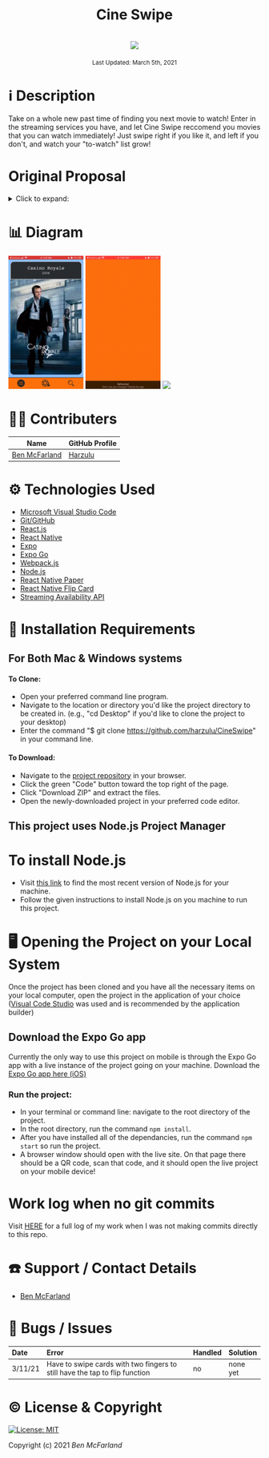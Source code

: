 # <div align="center">Cine Swipe</div>

<p align="center">
    <br>
    <a href="https://github.com/Harzulu">
        <img src="https://avatars3.githubusercontent.com/u/55816973?s=460&u=46b7375105009121ce5ce53643553fef0ba2be14&v=4" width="150px" height="auto">
    </a>
</p>

<p align="center">
  <small>Last Updated: March 5th, 2021</small>
</p>

# ℹ️ Description

Take on a whole new past time of finding you next movie to watch! Enter in the streaming services you have, and let Cine Swipe reccomend you movies that you can watch immediately! Just swipe right if you like it, and left if you don't, and watch your "to-watch" list grow!

# Original Proposal

<details>
  <summary>Click to expand:</summary>

    Name of Student:
    Benjamin McFarland

    Name of Project:
    Stream Dating!

    Project's Purpose or Goal: (What will it do for users?)
    A dating-type app, but for movies and TV shows only available on the streaming platforms you currently have.

    List the absolute minimum features the project requires to meet this purpose or goal:
    An app that can compile a list of movies the user has said they are interested in. The app would only recommend/show movies or shows that are on the streaming services the user states. 

    What tools, frameworks, libraries, APIs, modules, and/or other resources (whatever is specific to your track, and your language) will you use to create this MVP? List them all here. Be specific.
    I know I will probably use the IMDb API to get movie and TV shows information with the streaming platforms they are on, however, there are other APIs out there that have this same information I might use instead. 

    The program itself will mostly rely on React native, possibly using Redux or other libraries or frameworks that we will learn coming up to make this a functional program.

    I might have to use C#, .NET, and MySQL as a back-end database, but I am not entirely sure yet how needed that side will be.

    If you finish developing the minimum viable product (MVP) with time to spare, what will you work on next? Describe these features here: Be specific.
    My next goal would be to have "friends" with features to see movies or shows both users are interested in, as well as messaging, or sending movie/show recommendations.

    Another feature could be where the user can change a setting to see all movies and TV shows, not just from their streaming services.

    I would also like to see if I could make use of some type of AI API to help recommend movies better, but that is a very big stretch goal.

    What additional tools, frameworks, libraries, APIs, or other resources will these additional features require?
    Google or Microsoft AI API if I want to try and add any type of extra power for the recommendations. 

    I will almost certainly have to have the C# back end with identity to hold user login if I want the "friends" feature.

    Is there anything else you'd like your instructor to know?
    I really want to get this as a mobile app, however, if I can't figure out React Native enough in time, I might make it as a website. But I have been looking into React Native a lot recently to try and learn before I start working on it.

</details>

# 📊 Diagram

<img src="./assets/exampleCard.gif" width="150px" height="auto" />
<img src="./assets/exampleLoad.gif" width="150px" height="auto" />
<img src="./assets/exampleLikes.gif" width="150px" height="auto" />

# 🧑‍💻 Contributers

| Name | GitHub Profile |
|------|----------------|
| [Ben McFarland](https://www.linkedin.com/in/benjamin-mcf/) | [Harzulu](https://github.com/harzulu)|

# ⚙️ Technologies Used

* <a href="https://code.visualstudio.com/">Microsoft Visual Studio Code</a>
* <a href="https://github.com/">Git/GitHub</a>
* <a href="https://reactjs.org/">React.js</a>
* <a href="https://reactnative.dev/">React Native</a>
* <a href="https://expo.io/">Expo</a>
* <a href="https://apps.apple.com/us/app/expo-go/id982107779">Expo Go</a>
* <a href="https://webpack.js.org/">Webpack.js</a>
* <a href="https://nodejs.org/en/">Node.js</a>
* <a href="https://callstack.github.io/react-native-paper/index.html">React Native Paper</a>
* <a href="https://www.npmjs.com/package/react-native-flip-card">React Native Flip Card</a>
* <a href="https://rapidapi.com/movie-of-the-night-movie-of-the-night-default/api/streaming-availability/details">Streaming Availability API</a>

# 💾 Installation Requirements

## For Both Mac & Windows systems

#### To Clone:
- Open your preferred command line program.
- Navigate to the location or directory you'd like the project directory to be created in. (e.g., "cd Desktop" if you'd like to clone the project to your desktop)
- Enter the command "$ git clone https://github.com/harzulu/CineSwipe" in your command line.

#### To Download:
- Navigate to the [project repository](https://github.com/harzulu/CineSwipe) in your browser.
- Click the green "Code" button toward the top right of the page.
- Click "Download ZIP" and extract the files.
- Open the newly-downloaded project in your preferred code editor.

## **This project uses Node.js Project Manager**

# To install Node.js

- Visit <a href="https://nodejs.org/en/download/">this link</a> to find the most recent version of Node.js for your machine.
- Follow the given instructions to install Node.js on you machine to run this project.

# 🖥️ Opening the Project on your Local System

Once the project has been cloned and you have all the necessary items on your local computer, open the project in the application of your choice (<a href="https://code.visualstudio.com/">Visual Code Studio</a> was used and is recommended by the application builder)

## Download the Expo Go app

Currently the only way to use this project on mobile is through the Expo Go app with a live instance of the project going on your machine. Download the <a href="https://apps.apple.com/us/app/expo-go/id982107779">Expo Go app here (iOS)</a>

### Run the project:

- In your terminal or command line: navigate to the root directory of the project.
- In the root directory, run the command `npm install`.
- After you have installed all of the dependancies, run the command `npm start` so run the project.
- A browser window should open with the live site. On that page there should be a QR code, scan that code, and it should open the live project on your mobile device!

# Work log when no git commits

Visit <a href="https://docs.google.com/document/d/1_qQ38JIwrzM6LYjI4_TNoufFSQqPGigdfS_MusOaGZ8/edit?usp=sharing">HERE</a> for a full log of my work when I was not making commits directly to this repo.

# ☎️ Support / Contact Details

* [Ben McFarland](mailto:benrmcfarland@gmail.com)

# 🐛 Bugs / Issues

| Date | Error | Handled | Solution |
| :------------- | :------------- | :------------- | :------------- |
| 3/11/21 | Have to swipe cards with two fingers to still have the tap to flip function | no | none yet |

# ©️ License & Copyright

[![License: MIT](https://img.shields.io/badge/License-MIT-yellow.svg)](https://opensource.org/licenses/MIT)

Copyright (c) 2021 *_Ben McFarland_*